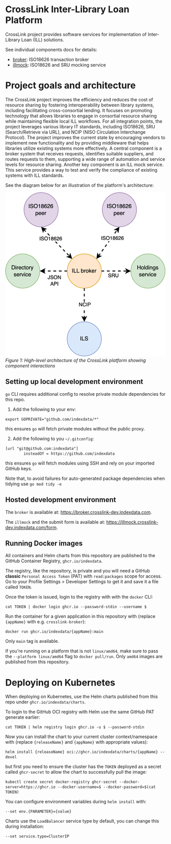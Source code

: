 # CrossLink Inter-Library Loan Platform

CrossLink project provides software services for implementation of Inter-Library Loan (ILL) solutions.

See individual components docs for details:

* [broker](broker/README.md): ISO18626 transaction broker
* [illmock](illmock/README.md): ISO18626 and SRU mocking service

# Project goals and architecture

The CrossLink project improves the efficiency and reduces the cost of resource sharing by fostering interoperability between library systems, including facilitating cross-consortial lending. It focuses on promoting technology that allows libraries to engage in consortial resource sharing while maintaining flexible local ILL workflows. For all integration points, the project leverages various library IT standards, including ISO18626, SRU (Search/Retrieve via URL), and NCIP (NISO Circulation Interchange Protocol). The project improves the current state by encouraging vendors to implement new functionality and by providing middleware that helps libraries utilize existing systems more effectively. A central component is a broker system that receives requests, identifies suitable suppliers, and routes requests to them, supporting a wide range of automation and service levels for resource sharing. Another key component is an ILL mock service. This service provides a way to test and verify the compliance of existing systems with ILL standards.

See the diagram below for an illustration of the platform's architecture:

![CrossLink Architecture](misc/crosslink-arch.png)
*Figure 1: High-level architecture of the CrossLink platform showing component interactions*

## Setting up local development environment

`go` CLI requires additional config to resolve private module dependencies for this repo.

1. Add the following to your env:

```
export GOPRIVATE="github.com/indexdata/*"
```

this ensures `go` will fetch private modules without the public proxy.

2. Add the following to you `~/.gitconfig`:

```
[url "git@github.com:indexdata"]
        insteadOf = https://github.com/indexdata
```

this ensures `go` will fetch modules using SSH and rely on your imported GitHub keys.

Note that, to avoid failures for auto-generated package dependencies when tidying use `go mod tidy -e`

## Hosted development environment

The `broker` is available at: https://broker.crosslink-dev.indexdata.com.

The `illmock` and the submit form is available at: https://illmock.crosslink-dev.indexdata.com/form.

## Running Docker images

All containers and Helm charts from this repository are published to the GitHub Container Registry,
`ghcr.io/indexdata`.

The registry, like the repository, is private and you will need a GitHub __classic__
`Personal Access Token` (PAT) with `read:packages` scope for access.
Go to your Profile Settings > Developer Settings to get it and save it a file called `TOKEN`.

Once the token is issued, login to the registry with with the `docker` CLI:

```
cat TOKEN | docker login ghcr.io --password-stdin --username $
```

Run the container for a given application in this repository with (replace `{appName}` with e.g. `crosslink-broker`):

```
docker run ghcr.io/indexdata/{appName}:main
```

Only `main` tag is available.

If you're running on a platform that is not `linux/amd64`, make sure to pass the `--platform linux/amd64` flag to `docker pull/run`.
Only `amd64` images are published from this repository.

# Deploying on Kubernetes

When deploying on Kubernetes, use the Helm charts published from this repo under `ghcr.io/indexdata/charts`.

To login to the GitHub OCI registry with Helm use the same GitHub PAT generate earlier:

```
cat TOKEN | helm registry login ghcr.io -u $ --password-stdin
```

Now you can install the chart to your current cluster context/namespace with (replace `{releaseName}` and `{appName}` with appropriate values):

```
helm install {releaseName} oci://ghcr.io/indexdata/charts/{appName} --devel
```

but first you need to ensure the cluster has the `TOKEN` deployed as a secret called
`ghcr-secret` to allow the chart to successfully pull the image:

```
kubectl create secret docker-registry ghcr-secret --docker-server=https://ghcr.io --docker-username=$ --docker-password=$(cat TOKEN)
```

You can configure environment variables during `helm install` with:

```
--set env.{PARAMETER}={value}
```

Charts use the `LoadBalancer` service type by default, you can change this during installation:

```
--set service.type=ClusterIP
```
